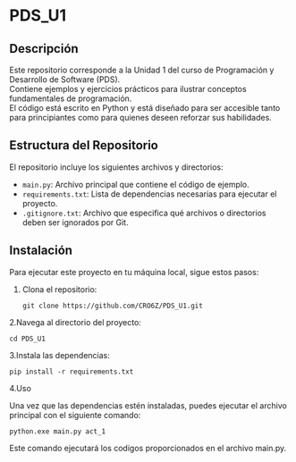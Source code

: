 # PDS_U1

## Descripción

Este repositorio corresponde a la Unidad 1 del curso de Programación y Desarrollo de Software (PDS).  
Contiene ejemplos y ejercicios prácticos para ilustrar conceptos fundamentales de programación.  
El código está escrito en Python y está diseñado para ser accesible tanto para principiantes como para quienes deseen reforzar sus habilidades.

## Estructura del Repositorio

El repositorio incluye los siguientes archivos y directorios:

- `main.py`: Archivo principal que contiene el código de ejemplo.
- `requirements.txt`: Lista de dependencias necesarias para ejecutar el proyecto.
- `.gitignore.txt`: Archivo que especifica qué archivos o directorios deben ser ignorados por Git.

## Instalación

Para ejecutar este proyecto en tu máquina local, sigue estos pasos:

1. Clona el repositorio:
   ```
   git clone https://github.com/CRO6Z/PDS_U1.git
   ```
2.Navega al directorio del proyecto:

   ```
   cd PDS_U1
   ```
3.Instala las dependencias:
  ```
  pip install -r requirements.txt
  ```
4.Uso

Una vez que las dependencias estén instaladas, puedes ejecutar el archivo principal con el siguiente comando:
  ```
  python.exe main.py act_1
  ```
Este comando ejecutará los codigos proporcionados en el archivo main.py.


   
